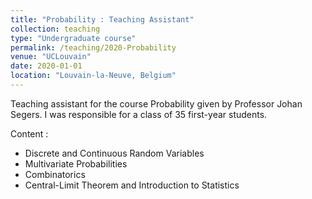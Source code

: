```yaml
---
title: "Probability : Teaching Assistant"
collection: teaching
type: "Undergraduate course"
permalink: /teaching/2020-Probability
venue: "UCLouvain"
date: 2020-01-01
location: "Louvain-la-Neuve, Belgium"
---
```


Teaching assistant for the course Probability given by Professor Johan Segers. I
was responsible for a class of 35 first-year students.

Content : 

- Discrete and Continuous Random Variables
-  Multivariate Probabilities 
-  Combinatorics
-  Central-Limit Theorem and Introduction to Statistics 

